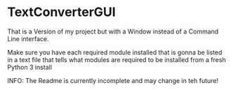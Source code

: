 # TextConverterGUI
That is a Version of my project but with a Window instead of a Command Line interface.

Make sure you have each required module installed that is gonna be listed in a text file that tells what modules are required to be installed from a fresh Python 3 install

INFO: The Readme is currently incomplete and may change in teh future!
